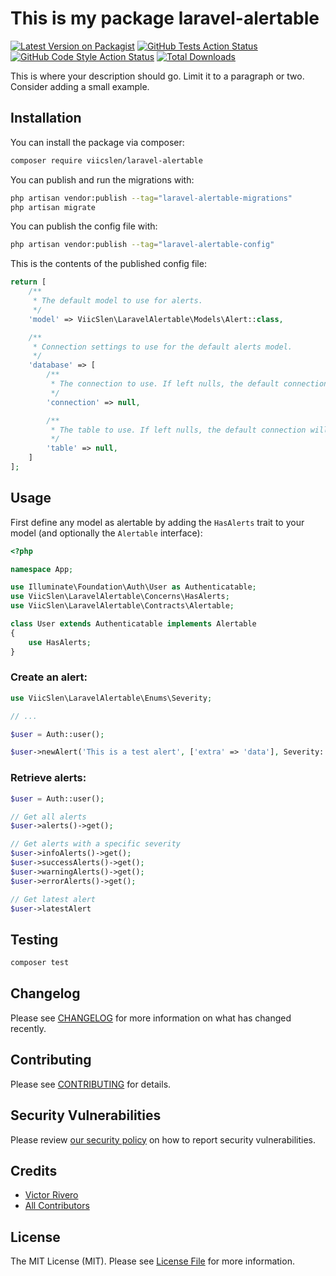 # This is my package laravel-alertable

[![Latest Version on Packagist](https://img.shields.io/packagist/v/viicslen/laravel-alertable.svg?style=flat-square)](https://packagist.org/packages/viicslen/laravel-alertable)
[![GitHub Tests Action Status](https://img.shields.io/github/workflow/status/viicslen/laravel-alertable/run-tests?label=tests)](https://github.com/viicslen/laravel-alertable/actions?query=workflow%3Arun-tests+branch%3Amain)
[![GitHub Code Style Action Status](https://img.shields.io/github/workflow/status/viicslen/laravel-alertable/Check%20&%20fix%20styling?label=code%20style)](https://github.com/viicslen/laravel-alertable/actions?query=workflow%3A"Check+%26+fix+styling"+branch%3Amain)
[![Total Downloads](https://img.shields.io/packagist/dt/viicslen/laravel-alertable.svg?style=flat-square)](https://packagist.org/packages/viicslen/laravel-alertable)

This is where your description should go. Limit it to a paragraph or two. Consider adding a small example.

## Installation

You can install the package via composer:

```bash
composer require viicslen/laravel-alertable
```

You can publish and run the migrations with:

```bash
php artisan vendor:publish --tag="laravel-alertable-migrations"
php artisan migrate
```

You can publish the config file with:

```bash
php artisan vendor:publish --tag="laravel-alertable-config"
```

This is the contents of the published config file:

```php
return [
    /**
     * The default model to use for alerts.
     */
    'model' => ViicSlen\LaravelAlertable\Models\Alert::class,

    /**
     * Connection settings to use for the default alerts model.
     */
    'database' => [
        /**
         * The connection to use. If left nulls, the default connection will be used.
         */
        'connection' => null,

        /**
         * The table to use. If left nulls, the default connection will be used.
         */
        'table' => null,
    ]
];
```

## Usage

First define any model as alertable by adding the `HasAlerts` trait to your model (and optionally the `Alertable` interface):
```php
<?php

namespace App;

use Illuminate\Foundation\Auth\User as Authenticatable;
use ViicSlen\LaravelAlertable\Concerns\HasAlerts;
use ViicSlen\LaravelAlertable\Contracts\Alertable;

class User extends Authenticatable implements Alertable
{
    use HasAlerts;
}
```

### Create an alert:
```php
use ViicSlen\LaravelAlertable\Enums\Severity;

// ...

$user = Auth::user();

$user->newAlert('This is a test alert', ['extra' => 'data'], Severity::Success);
```

### Retrieve alerts:
```php
$user = Auth::user();

// Get all alerts
$user->alerts()->get();

// Get alerts with a specific severity
$user->infoAlerts()->get();
$user->successAlerts()->get();
$user->warningAlerts()->get();
$user->errorAlerts()->get();

// Get latest alert
$user->latestAlert
```

## Testing

```bash
composer test
```

## Changelog

Please see [CHANGELOG](CHANGELOG.md) for more information on what has changed recently.

## Contributing

Please see [CONTRIBUTING](https://github.com/viicslen/.github/blob/main/CONTRIBUTING.md) for details.

## Security Vulnerabilities

Please review [our security policy](../../security/policy) on how to report security vulnerabilities.

## Credits

- [Victor Rivero](https://github.com/viicslen)
- [All Contributors](../../contributors)

## License

The MIT License (MIT). Please see [License File](LICENSE.md) for more information.
